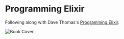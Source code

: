 # Programming Elixir

Following along with Dave Thomas's [Programming Elixir](https://pragprog.com/book/elixir/programming-elixir).

![Book Cover](https://imagery.pragprog.com/products/361/elixir.jpg)
